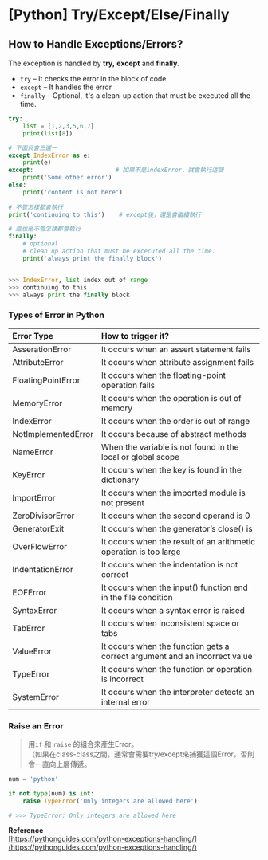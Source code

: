 # \[Python\] Try/Except/Else/Finally

## How to Handle Exceptions/Errors? 

The exception is handled by **try,** **except** and **finally.**

* `try` – It checks the error in the block of code
* `except` – It handles the error
* `finally` – Optional, it's a clean-up action that must be executed all the time.

```python
try:
    list = [1,2,3,5,6,7]
    print(list[8])

# 下面只會三選一
except IndexError as e:
    print(e)
except:                       # 如果不是indexError，就會執行這個
    print('Some other error')
else:
    print('content is not here')
    
# 不管怎樣都會執行
print('continuing to this')    # except後，還是會繼續執行

# 這也是不管怎樣都會執行
finally: 
    # optional
    # clean up action that must be excecuted all the time. 
    print('always print the finally block')    


>>> IndexError, list index out of range 
>>> continuing to this
>>> always print the finally block 
```

### Types of Error in Python

| Error Type | How to trigger it? |
| :--- | :--- |
| AsserationError | It occurs when an assert statement fails |
| AttributeError | It occurs when attribute assignment fails |
| FloatingPointError | It occurs when the floating-point operation fails |
| MemoryError | It occurs when the operation is out of memory |
| IndexError | It occurs when the order is out of range |
| NotImplementedError | It occurs because of abstract methods |
| NameError | When the variable is not found in the local or global scope |
| KeyError | It occurs when the key is found in the dictionary |
| ImportError | It occurs when the imported module is not present |
| ZeroDivisorError | It occurs when the second operand is 0 |
| GeneratorExit | It occurs when the generator’s close\(\) is |
| OverFlowError | It occurs when the result of an arithmetic operation is too large |
| IndentationError | It occurs when the indentation is not correct |
| EOFError | It occurs when the input\(\) function end in the file condition |
| SyntaxError | It occurs when a syntax error is raised |
| TabError | It occurs when inconsistent space or tabs |
| ValueError | It occurs when the function gets a correct argument and an incorrect value |
| TypeError | It occurs when the function or operation is incorrect |
| SystemError | It occurs when the interpreter detects an internal error |

### Raise an Error

> 用`if` 和 `raise` 的組合來產生Error。  
> （如果在class-class之間，通常會需要try/except來捕獲這個Error，否則會一直向上層傳遞。

```python
num = 'python'

if not type(num) is int:
    raise TypeError('Only integers are allowed here')

# >>> TypeError: Only integers are allowed here
```

**Reference**  
[https://pythonguides.com/python-exceptions-handling/](https://pythonguides.com/python-exceptions-handling/)

